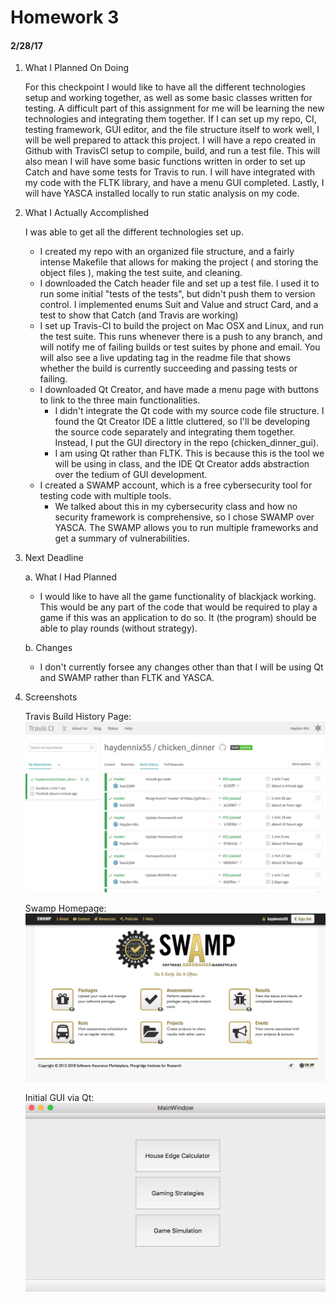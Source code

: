 # Homework 3
#### 2/28/17

   1. What I Planned On Doing

      For this checkpoint I would like to have all the different technologies setup and working together, as well as some basic classes written for testing. A difficult part of this assignment for me will be learning the new technologies and integrating them together. If I can set up my repo, CI, testing framework, GUI editor, and the file structure itself to work well, I will be well prepared to attack this project. I will have a repo created in Github with TravisCI setup to compile, build, and run a test file. This will also mean I will have some basic functions written in order to set up Catch and have some tests for Travis to run. I will have integrated with my code with the FLTK library, and have a menu GUI completed. Lastly, I will have YASCA installed locally to run static analysis on my code.

   2. What I Actually Accomplished

      I was able to get all the different technologies set up.
      * I created my repo with an organized file structure, and a fairly intense Makefile that allows for making the project ( and storing the object files ), making the test suite, and cleaning.
      * I downloaded the Catch header file and set up a test file. I used it to run some initial "tests of the tests", but didn't push them to version control. I implemented enums Suit and Value and struct Card, and a test to show that Catch (and Travis are working)
      * I set up Travis-CI to build the project on Mac OSX and Linux, and run the test suite. This runs whenever there is a push to any branch, and will notify me of failing builds or test suites by phone and email. You will also see a live updating tag in the readme file that shows whether the build is currently succeeding and passing tests or failing.
      * I downloaded Qt Creator, and have made a menu page with buttons to link to the three main functionalities.
         * I didn't integrate the Qt code with my source code file structure. I found the Qt Creator IDE a little cluttered, so I'll be developing the source code separately and integrating them together. Instead, I put the GUI directory in the repo (chicken_dinner_gui).
         * I am using Qt rather than FLTK. This is because this is the tool we will be using in class, and the IDE Qt Creator adds abstraction over the tedium of GUI development.
      * I created a SWAMP account, which is a free cybersecurity tool for testing code with multiple tools.
         * We talked about this in my cybersecurity class and how no security framework is comprehensive, so I chose SWAMP over YASCA. The SWAMP allows you to run multiple frameworks and get a summary of vulnerabilities.

   3. Next Deadline

        a. What I Had Planned

        * I would like to have all the game functionality of blackjack working. This would be any part of the code that would be required to play a game if this was an application to do so. It (the program) should be able to play rounds (without strategy).

        b. Changes

        * I don't currently forsee any changes other than that I will be using Qt and SWAMP rather than FLTK and YASCA.

   4. Screenshots

      Travis Build History Page:
      ![travis build page](/doc/screenshots/travis_init.jpg)

      Swamp Homepage:
      ![swamp home page](/doc/screenshots/swamp_init.jpg)

      Initial GUI via Qt:
      ![initial gui](/doc/screenshots/gui_init.jpg)
